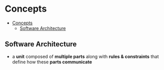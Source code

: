 # Concepts

- [Concepts](#concepts)
  - [Software Architecture](#software-architecture)

## Software Architecture

* a **unit** composed of **multiple parts** along with **rules & constraints** that define how these **parts communicate** 
